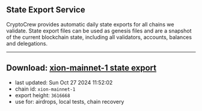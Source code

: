 ## State Export Service
CryptoCrew provides automatic daily state exports for all chains we validate. State export files can be used as genesis files and are a snapshot of the current blockchain state, including all validators, accounts, balances and delegations.

---
**Download: [xion-mainnet-1 state export](https://dl-eu2.ccvalidators.com/SERVICE/xion/xion-mainnet-1_export_3616668.json)**
---

- last updated: Sun Oct 27 2024 11:52:02
- chain id: `xion-mainnet-1`
- export height: `3616668`
- use for: airdrops, local tests, chain recovery
